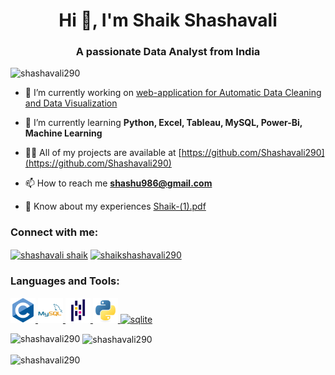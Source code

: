 <h1 align="center">Hi 👋, I'm Shaik Shashavali</h1>
<h3 align="center">A passionate Data Analyst from India</h3>


<p align="left"> <img src="https://komarev.com/ghpvc/?username=shashavali290&label=Profile%20views&color=0e75b6&style=flat" alt="shashavali290" /> </p>

- 🔭 I’m currently working on [web-application for Automatic Data Cleaning and Data Visualization](https://github.com/Shashavali290/Internship_Projects.git)

- 🌱 I’m currently learning **Python, Excel, Tableau, MySQL, Power-Bi, Machine Learning**

- 👨‍💻 All of my projects are available at [https://github.com/Shashavali290](https://github.com/Shashavali290)

- 📫 How to reach me **shashu986@gmail.com**

- 📄 Know about my experiences [Shaik-(1).pdf](Shaik-(1).pdf)

<h3 align="left">Connect with me:</h3>
<p align="left">
<a href="https://linkedin.com/in/shashavali shaik" target="blank"><img align="center" src="https://raw.githubusercontent.com/rahuldkjain/github-profile-readme-generator/master/src/images/icons/Social/linked-in-alt.svg" alt="shashavali shaik" height="30" width="40" /></a>
<a href="https://kaggle.com/shaikshashavali290" target="blank"><img align="center" src="https://raw.githubusercontent.com/rahuldkjain/github-profile-readme-generator/master/src/images/icons/Social/kaggle.svg" alt="shaikshashavali290" height="30" width="40" /></a>
</p>

<h3 align="left">Languages and Tools:</h3>
<p align="left"> <a href="https://www.cprogramming.com/" target="_blank" rel="noreferrer"> <img src="https://raw.githubusercontent.com/devicons/devicon/master/icons/c/c-original.svg" alt="c" width="40" height="40"/> </a> <a href="https://www.mysql.com/" target="_blank" rel="noreferrer"> <img src="https://raw.githubusercontent.com/devicons/devicon/master/icons/mysql/mysql-original-wordmark.svg" alt="mysql" width="40" height="40"/> </a> <a href="https://pandas.pydata.org/" target="_blank" rel="noreferrer"> <img src="https://raw.githubusercontent.com/devicons/devicon/2ae2a900d2f041da66e950e4d48052658d850630/icons/pandas/pandas-original.svg" alt="pandas" width="40" height="40"/> </a> <a href="https://www.python.org" target="_blank" rel="noreferrer"> <img src="https://raw.githubusercontent.com/devicons/devicon/master/icons/python/python-original.svg" alt="python" width="40" height="40"/> </a> <a href="https://www.sqlite.org/" target="_blank" rel="noreferrer"> <img src="https://www.vectorlogo.zone/logos/sqlite/sqlite-icon.svg" alt="sqlite" width="40" height="40"/> </a> </p>

<p><img align="left" src="https://github-readme-stats.vercel.app/api/top-langs?username=shashavali290&show_icons=true&locale=en&layout=compact" alt="shashavali290" /></p>

<p>&nbsp;<img align="center" src="https://github-readme-stats.vercel.app/api?username=shashavali290&show_icons=true&locale=en" alt="shashavali290" /></p>

<p><img align="center" src="https://github-readme-streak-stats.herokuapp.com/?user=shashavali290&" alt="shashavali290" /></p>
